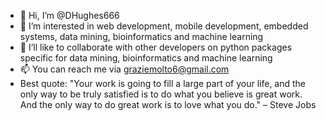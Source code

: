 - 👋 Hi, I’m @DHughes666
- 👀 I’m interested in web development, mobile development, embedded systems, data mining, bioinformatics and machine learning
- 💞️ I’ll like to collaborate with other developers on python packages specific for data mining, bioinformatics and machine learning
- 📫 You can reach me via graziemolto6@gmail.com
- Best quote: "Your work is going to fill a large part of your life, and the only way to be truly satisfied is to do what you believe is great work. And the only way to do great work is to love what you do." – Steve Jobs

<!---
DHughes666/DHughes666 is a ✨ special ✨ repository because its `README.md` (this file) appears on your GitHub profile.
You can click the Preview link to take a look at your changes.
--->


